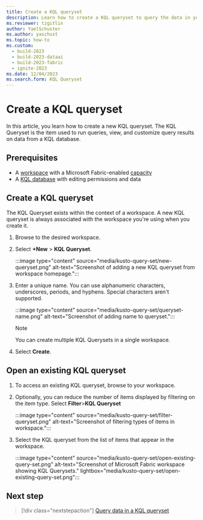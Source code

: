 ```yaml
---
title: Create a KQL queryset
description: Learn how to create a KQL queryset to query the data in your KQL database in Real-Time Analytics.
ms.reviewer: tzgitlin
author: YaelSchuster
ms.author: yaschust
ms.topic: how-to
ms.custom:
  - build-2023
  - build-2023-dataai
  - build-2023-fabric
  - ignite-2023
ms.date: 12/04/2023
ms.search.form: KQL Queryset
---
```

# Create a KQL queryset

In this article, you learn how to create a new KQL queryset. The KQL Queryset is the item used to run queries, view, and customize query results on data from a KQL database.

## Prerequisites

* A [workspace](../get-started/create-workspaces.md) with a Microsoft Fabric-enabled [capacity](../enterprise/licenses.md#capacity)
* A [KQL database](create-database.md) with editing permissions and data

## Create a KQL queryset

The KQL Queryset exists within the context of a workspace. A new KQL queryset is always associated with the workspace you're using when you create it.

1. Browse to the desired workspace.
1. Select **+New** > **KQL Queryset**.

    :::image type="content" source="media/kusto-query-set/new-queryset.png" alt-text="Screenshot of adding a new KQL queryset from workspace homepage.":::

1. Enter a unique name. You can use alphanumeric characters, underscores, periods, and hyphens. Special characters aren't supported.

    :::image type="content" source="media/kusto-query-set/queryset-name.png" alt-text="Screenshot of adding name to queryset.":::

    > [!NOTE]
    > You can create multiple KQL Querysets in a single workspace.

1. Select **Create**.

## Open an existing KQL queryset

1. To access an existing KQL queryset, browse to your workspace.

1. Optionally, you can reduce the number of items displayed by filtering on the item type. Select **Filter**>**KQL Queryset**

    :::image type="content" source="media/kusto-query-set/filter-queryset.png" alt-text="Screenshot of filtering types of items in workspace.":::

1. Select the KQL queryset from the list of items that appear in the workspace.

    :::image type="content" source="media/kusto-query-set/open-existing-query-set.png" alt-text="Screenshot of Microsoft Fabric workspace showing KQL Querysets." lightbox="media/kusto-query-set/open-existing-query-set.png":::

## Next step

> [!div class="nextstepaction"]
> [Query data in a KQL queryset](kusto-query-set.md)
